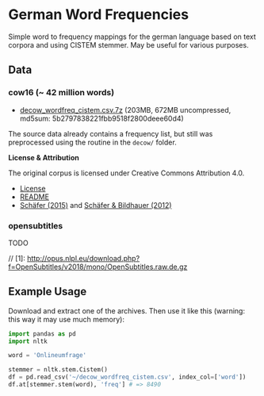 # German Word Frequencies

Simple word to frequency mappings for the german language based on text corpora and using CISTEM stemmer. May be useful for various purposes.

## Data

### cow16 (~ 42 million words)

 - [decow_wordfreq_cistem.csv.7z](https://nlp-data-filestorage.s3.eu-central-1.amazonaws.com/word-frequencies/decow_wordfreq_cistem.csv.7z) (203MB, 672MB uncompressed, md5sum: 5b2797838221fbb9518f2800deee60d4)

The source data already contains a frequency list, but still was preprocessed using the routine in the `decow/` folder.

**License & Attribution**

The original corpus is licensed under Creative Commons Attribution 4.0.

- [License](https://www.webcorpora.org/opendata/frequencies/german/decow16b/LICENSE)
- [README](https://www.webcorpora.org/opendata/frequencies/german/decow16b/README)
- [Schäfer (2015)](http://rolandschaefer.net/?p=749) and [Schäfer & Bildhauer (2012)](http://rolandschaefer.net/?p=70)

### opensubtitles

TODO

// [1]: http://opus.nlpl.eu/download.php?f=OpenSubtitles/v2018/mono/OpenSubtitles.raw.de.gz

## Example Usage

Download and extract one of the archives. Then use it like this (warning: this way it may use much memory):

```python
import pandas as pd
import nltk

word = 'Onlineumfrage'

stemmer = nltk.stem.Cistem()
df = pd.read_csv('~/decow_wordfreq_cistem.csv', index_col=['word'])
df.at[stemmer.stem(word), 'freq'] # => 8490
```
